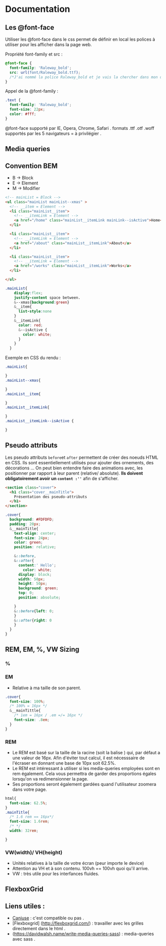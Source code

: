 # Documentation

## Les @font-face

Utiliser les @font-face dans le css permet de définir en local les polices à utiliser pour les afficher dans la page web.

Propriété font-family et src :

```css
@font-face {
  font-family: 'Raleway_bold';
  src: url(font/Raleway_bold.ttf);
  /*J'ai nommé la police Raleway_bold et je vais la chercher dans mon dossier font*/
}
```

Appel de la @font-family : 

```css
.text {
  font-family: 'Raleway_bold';
  font-size: 22px;
  color: #fff;
}
```

@font-face supporté par IE, Opera, Chrome, Safari . 
formats .ttf .otf .woff supportés par les 5 navigateurs = à privilégier .

## Media queries



## Convention BEM
* B -> Block
* E -> Element
* M -> Modifier

```html
<!-- mainList = Block -->
<ul class="mainList mainList--xmas" >
  <!-- __item = Element -->
  <li class="mainList__item">
    <!-- __itemLink = Element -->
    <a href="/home" class="mainList__itemLink mainLink--isActive">Home</a>
  </li>

  <li class="mainList__item">
    <!-- __itemLink = Element -->
    <a href="/about" class="mainList__itemLink">About</a>
  </li>

  <li class="mainList__item">
    <!-- __itemLink = Element -->
    <a href="/works" class="mainList__itemLink">Works</a>
  </li>

</ul>
```
```css
.mainList{
    display:flex;
    justify-content space between.
    &--xmas{background:green}
    &__item{
      list-style:none
    }
    &__itemLink{
      color: red;
      &--isActive {
        color: white;
      }
    }  
  }
```

Exemple en CSS du rendu :

```css
.mainList{

}
.mainList--xmas{

}
.mainList__item{

}
.mainList__itemLink{

}
.mainList__itemLink--isActive {

}
```

## Pseudo attributs

Les pseudo attributs `before`et `after` permettent de créer des noeuds HTML en CSS.
Ils sont essentiellement utilisés pour ajouter des ornements, des décorations ... On peut bien entendre faire des animations avec, les positionner par rapport à leur parent (relative/ absolute). **Ils doivent obligatoirement avoir un `content :''`** afin de s'afficher.

```html
<section class="cover">
  <h1 class="cover__mainTitle">
    Présentation des pseudo-attributs
  </h1>
</section>
```

```css
.cover{
  background: #FDFDFD;
  padding: 20px;
  &__mainTitle{
    text-align: center;
    font-size: 24px;
    color: green;
    position: relative;

    &::before,
    &::after{
      content:' Hello';
        color: white;
      display: block;
      width: 50px;
      height: 50px;
      background: green;
      top: 0;
      position: absolute;

    }
    &::before{left: 0;
    }
    &::after{right: 0
    }
  }
}
```


## REM, EM, %, VW Sizing

### %

### EM

* Relative à ma taille de son parent.

```css
.cover{
  font-size: 100%;
  /* 100% = 16px */
  &__mainTittle{
    /* 1em = 16px / .em =/= 16px */
    font-size: .8em;
  }
}
```

### REM

* Le REM est basé sur la taille de la racine (soit la balise <html>) qui, par défaut a une valeur de 16px. Afin d'éviter tout calcul, il est nécesssaire de l'écraser en donnant une base de 10px soit 62.5%.
* Le REM est intéressant à utiliser si les media-queries employées sont en rem également. Cela vous permettra de garder des proportions égales lorsqu'on va redimensionner la page.
* Ses proportions seront également gardées quand l'utilisateur zoomera dans votre page.

```css
html{
  font-size: 62.5%;
}
.mainTitle{
  /* 1.6 rem == 16px*/
  font-size: 1.6rem;
  /* */
  width: 32rem;

}
```

### VW(width)/ VH(height)

* Unités relatives à la taille de votre écran (peur importe le device)
* Attention au VH et à son contenu. 100vh == 100vh quoi qu'il arrive.
* VW : très utile pour les interfances fluides.

## FlexboxGrid



## Liens utiles :
* [Caniuse](http://caniuse.com) : c'est compatible ou pas .
* [Flexboxgrid] (http://flexboxgrid.com/) : travailler avec les grilles directement dans le html .
* (https://davidwalsh.name/write-media-queries-sass) : media-queries avec sass .
